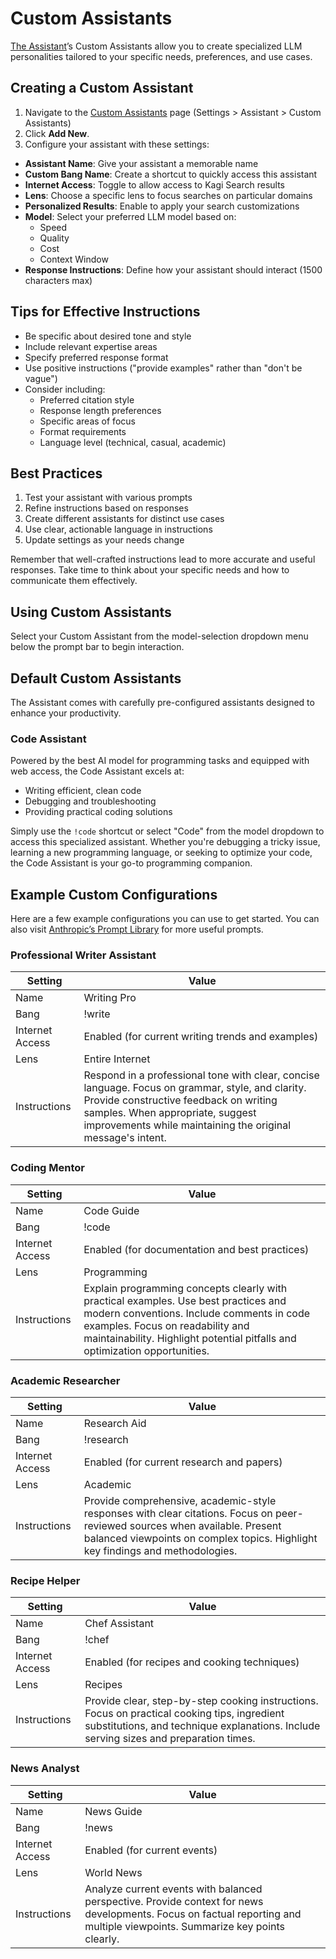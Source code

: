 # Custom Assistants

[The Assistant](./assistant.md)’s Custom Assistants allow you to create specialized LLM personalities tailored to your specific needs, preferences, and use cases.

## Creating a Custom Assistant

1. Navigate to the [Custom Assistants](https://kagi.com/settings/?p=assistant) page (Settings > Assistant > Custom Assistants)
2. Click **Add New**.
3. Configure your assistant with these settings:

- **Assistant Name**: Give your assistant a memorable name
- **Custom Bang Name**: Create a shortcut to quickly access this assistant
- **Internet Access**: Toggle to allow access to Kagi Search results
- **Lens**: Choose a specific lens to focus searches on particular domains
- **Personalized Results**: Enable to apply your search customizations
- **Model**: Select your preferred LLM model based on:
	- Speed
	- Quality
	- Cost
	- Context Window
- **Response Instructions**: Define how your assistant should interact (1500 characters max)

## Tips for Effective Instructions

- Be specific about desired tone and style
- Include relevant expertise areas
- Specify preferred response format
- Use positive instructions ("provide examples" rather than "don't be vague")
- Consider including:
  - Preferred citation style
  - Response length preferences
  - Specific areas of focus
  - Format requirements
  - Language level (technical, casual, academic)

## Best Practices

1. Test your assistant with various prompts
2. Refine instructions based on responses
3. Create different assistants for distinct use cases
4. Use clear, actionable language in instructions
5. Update settings as your needs change

Remember that well-crafted instructions lead to more accurate and useful responses. Take time to think about your specific needs and how to communicate them effectively.

## Using Custom Assistants

Select your Custom Assistant from the model-selection dropdown menu below the prompt bar to begin interaction.

## Default Custom Assistants

The Assistant comes with carefully pre-configured assistants designed to enhance your productivity.

### Code Assistant
Powered by the best AI model for programming tasks and equipped with web access, the Code Assistant excels at:

- Writing efficient, clean code
- Debugging and troubleshooting
- Providing practical coding solutions

Simply use the ```!code``` shortcut or select "Code" from the model dropdown to access this specialized assistant. Whether you're debugging a tricky issue, learning a new programming language, or seeking to optimize your code, the Code Assistant is your go-to programming companion.

## Example Custom Configurations

Here are a few example configurations you can use to get started. You can also visit [Anthropic’s Prompt Library](https://docs.anthropic.com/en/prompt-library/library) for more useful prompts.

### Professional Writer Assistant
| Setting | Value |
|---------|-------|
| Name | Writing Pro |
| Bang | !write |
| Internet Access | Enabled (for current writing trends and examples) |
| Lens | Entire Internet |
| Instructions | Respond in a professional tone with clear, concise language. Focus on grammar, style, and clarity. Provide constructive feedback on writing samples. When appropriate, suggest improvements while maintaining the original message's intent. |

### Coding Mentor
| Setting | Value |
|---------|-------|
| Name | Code Guide |
| Bang | !code |
| Internet Access | Enabled (for documentation and best practices) |
| Lens | Programming |
| Instructions | Explain programming concepts clearly with practical examples. Use best practices and modern conventions. Include comments in code examples. Focus on readability and maintainability. Highlight potential pitfalls and optimization opportunities. |

### Academic Researcher
| Setting | Value |
|---------|-------|
| Name | Research Aid |
| Bang | !research |
| Internet Access | Enabled (for current research and papers) |
| Lens | Academic |
| Instructions | Provide comprehensive, academic-style responses with clear citations. Focus on peer-reviewed sources when available. Present balanced viewpoints on complex topics. Highlight key findings and methodologies. |

### Recipe Helper
| Setting | Value |
|---------|-------|
| Name | Chef Assistant |
| Bang | !chef |
| Internet Access | Enabled (for recipes and cooking techniques) |
| Lens | Recipes |
| Instructions | Provide clear, step-by-step cooking instructions. Focus on practical cooking tips, ingredient substitutions, and technique explanations. Include serving sizes and preparation times. |

### News Analyst
| Setting | Value |
|---------|-------|
| Name | News Guide |
| Bang | !news |
| Internet Access | Enabled (for current events) |
| Lens | World News |
| Instructions | Analyze current events with balanced perspective. Provide context for news developments. Focus on factual reporting and multiple viewpoints. Summarize key points clearly. |

